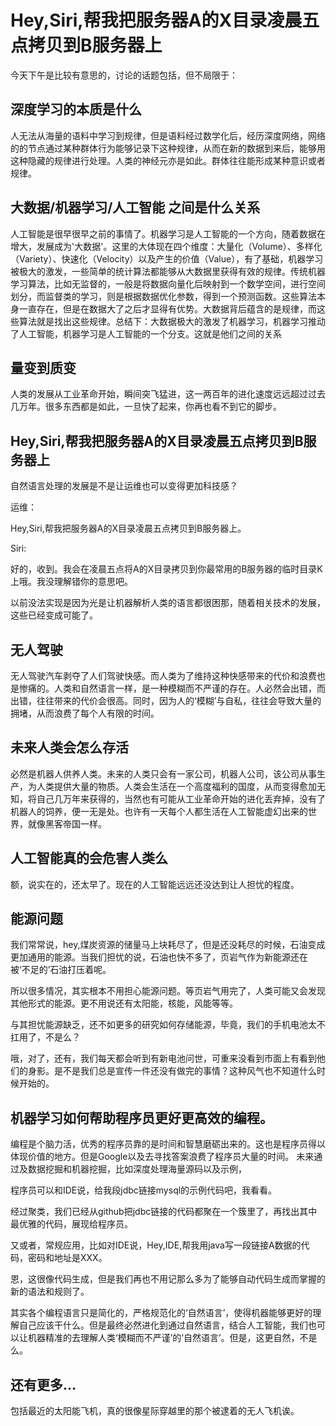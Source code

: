 # Hey,Siri,帮我把服务器A的X目录凌晨五点拷贝到B服务器上

今天下午是比较有意思的，讨论的话题包括，但不局限于：

## 深度学习的本质是什么

人无法从海量的语料中学习到规律，但是语料经过数学化后，经历深度网络，网络的的节点通过某种群体行为能够记录下这种规律，从而在新的数据到来后，能够用这种隐藏的规律进行处理。人类的神经元亦是如此。群体往往能形成某种意识或者规律。

## 大数据/机器学习/人工智能 之间是什么关系

人工智能是很早很早之前的事情了。机器学习是人工智能的一个方向，随着数据在增大，发展成为'大数据'。这里的大体现在四个维度：大量化（Volume）、多样化（Variety）、快速化（Velocity）以及产生的价值（Value），有了基础，机器学习被极大的激发，一些简单的统计算法都能够从大数据里获得有效的规律。传统机器学习算法，比如无监督的，一般是将数据向量化后映射到一个数学空间，进行空间划分，而监督类的学习，则是根据数据优化参数，得到一个预测函数。这些算法本身一直存在，但是在数据大了之后才显得有优势。大数据背后蕴含的是规律，而这些算法就是找出这些规律。总结下：大数据极大的激发了机器学习，机器学习推动了人工智能，机器学习是人工智能的一个分支。这就是他们之间的关系


## 量变到质变 

人类的发展从工业革命开始，瞬间突飞猛进，这一两百年的进化速度远远超过过去几万年。很多东西都是如此，一旦快了起来，你再也看不到它的脚步。


## Hey,Siri,帮我把服务器A的X目录凌晨五点拷贝到B服务器上

自然语言处理的发展是不是让运维也可以变得更加科技感？

运维：

Hey,Siri,帮我把服务器A的X目录凌晨五点拷贝到B服务器上。

Siri:

好的，收到。我会在凌晨五点将A的X目录拷贝到你最常用的B服务器的临时目录K上哦。我没理解错你的意思吧。

以前没法实现是因为光是让机器解析人类的语言都很困那，随着相关技术的发展，这些已经变成可能了。



## 无人驾驶

无人驾驶汽车剥夺了人们驾驶快感。而人类为了维持这种快感带来的代价和浪费也是惨痛的。人类和自然语言一样，是一种模糊而不严谨的存在。人必然会出错，而出错，往往带来的代价会很高。同时，因为人的‘模糊’与自私，往往会导致大量的拥堵，从而浪费了每个人有限的时间。

## 未来人类会怎么存活

必然是机器人供养人类。未来的人类只会有一家公司，机器人公司，该公司从事生产，为人类提供大量的物质。人类会生活在一个高度福利的国度，从而变得愈加无知，将自己几万年来获得的，当然也有可能从工业革命开始的进化丢弃掉，没有了机器人的饲养，便一无是处。也许有一天每个人都生活在人工智能虚幻出来的世界，就像黑客帝国一样。

##  人工智能真的会危害人类么

额，说实在的，还太早了。现在的人工智能远远还没达到让人担忧的程度。

## 能源问题

我们常常说，hey,煤炭资源的储量马上块耗尽了，但是还没耗尽的时候，石油变成更加通用的能源。当我们担忧的说，石油也快不多了，页岩气作为新能源还在被‘不足的’石油打压着呢。

所以很多情况，其实根本不用担心能源问题。等页岩气用完了，人类可能又会发现其他形式的能源。更不用说还有太阳能，核能，风能等等。

与其担忧能源缺乏，还不如更多的研究如何存储能源，毕竟，我们的手机电池太不扛用了，不是么？

哦，对了，还有，我们每天都会听到有新电池问世，可重来没看到市面上有看到他们的身影。是不是我们总是宣传一件还没有做完的事情？这种风气也不知道什么时候开始的。

## 机器学习如何帮助程序员更好更高效的编程。

编程是个脑力活，优秀的程序员靠的是时间和智慧磨砺出来的。这也是程序员得以体现价值的地方。但是Google以及去寻找答案浪费了程序员大量的时间。
未来通过及数据挖掘和机器挖掘，比如深度处理海量源码以及示例，

程序员可以和IDE说，给我段jdbc链接mysql的示例代码吧，我看看。

经过聚类，我们已经从github把jdbc链接的代码都聚在一个簇里了，再找出其中最优雅的代码，展现给程序员。

又或者，常规应用，比如对IDE说，Hey,IDE,帮我用java写一段链接A数据的代码，密码和地址是XXX。  

恩，这很像代码生成，但是我们再也不用记那么多为了能够自动代码生成而掌握的新的语法和规则了。

其实各个编程语言只是简化的，严格规范化的‘自然语言’，使得机器能够更好的理解自己应该干什么。但是最终必然进化到通过自然语言，结合人工智能，我们也可以让机器精准的去理解人类‘模糊而不严谨’的‘自然语言’。但是，这更自然，不是么。



## 还有更多...

包括最近的太阳能飞机，真的很像星际穿越里的那个被逮着的无人飞机诶。




